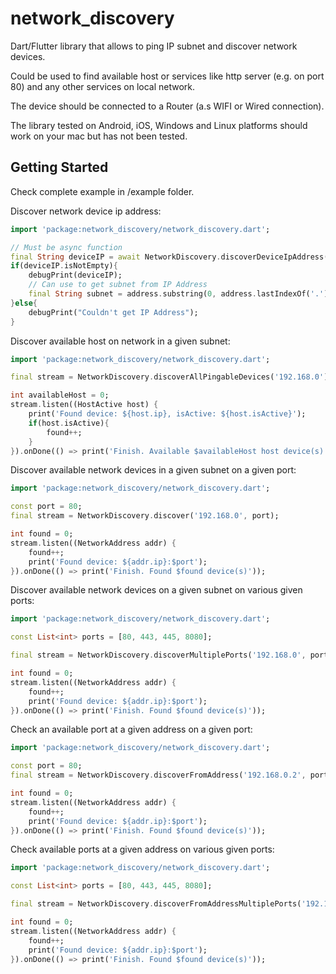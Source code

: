 # network_discovery

Dart/Flutter library that allows to ping IP subnet and discover network devices.

Could be used to find available host or services like http server (e.g. on port 80) and any other services on local network.

The device should be connected to a Router (a.s WIFI or Wired connection).

The library tested on Android, iOS, Windows and Linux platforms should work on your mac but has not been tested.

## Getting Started

Check complete example in /example folder.

Discover network device ip address:

```dart
import 'package:network_discovery/network_discovery.dart';

// Must be async function
final String deviceIP = await NetworkDiscovery.discoverDeviceIpAddress();
if(deviceIP.isNotEmpty){
    debugPrint(deviceIP);
    // Can use to get subnet from IP Address
    final String subnet = address.substring(0, address.lastIndexOf('.'));
}else{
    debugPrint("Couldn't get IP Address");
}
```
Discover available host on network in a given subnet:
```dart
import 'package:network_discovery/network_discovery.dart';

final stream = NetworkDiscovery.discoverAllPingableDevices('192.168.0');

int availableHost = 0;
stream.listen((HostActive host) {
    print('Found device: ${host.ip}, isActive: ${host.isActive}');
    if(host.isActive){
        found++;
    }
}).onDone(() => print('Finish. Available $availableHost host device(s)'));
```
Discover available network devices in a given subnet on a given port:
```dart
import 'package:network_discovery/network_discovery.dart';

const port = 80;
final stream = NetworkDiscovery.discover('192.168.0', port);

int found = 0;
stream.listen((NetworkAddress addr) {
    found++;
    print('Found device: ${addr.ip}:$port');
}).onDone(() => print('Finish. Found $found device(s)'));
```
Discover available network devices on a given subnet on various given ports:
```dart
import 'package:network_discovery/network_discovery.dart';

const List<int> ports = [80, 443, 445, 8080];

final stream = NetworkDiscovery.discoverMultiplePorts('192.168.0', ports);

int found = 0;
stream.listen((NetworkAddress addr) {
    found++;
    print('Found device: ${addr.ip}:$port');
}).onDone(() => print('Finish. Found $found device(s)'));
```
Check an available port at a given address on a given port:
```dart
import 'package:network_discovery/network_discovery.dart';

const port = 80;
final stream = NetworkDiscovery.discoverFromAddress('192.168.0.2', port);

int found = 0;
stream.listen((NetworkAddress addr) {
    found++;
    print('Found device: ${addr.ip}:$port');
}).onDone(() => print('Finish. Found $found device(s)'));
```
Check available ports at a given address on various given ports:
```dart
import 'package:network_discovery/network_discovery.dart';

const List<int> ports = [80, 443, 445, 8080];

final stream = NetworkDiscovery.discoverFromAddressMultiplePorts('192.168.0.2', ports);

int found = 0;
stream.listen((NetworkAddress addr) {
    found++;
    print('Found device: ${addr.ip}:$port');
}).onDone(() => print('Finish. Found $found device(s)'));
```